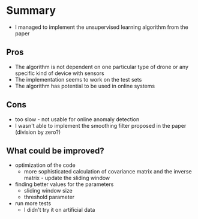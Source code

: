 # Summary

- I managed to implement the unsupervised learning algorithm from the paper

## Pros

- The algorithm is not dependent on one particular type of drone or any specific kind of device with sensors
- The implementation seems to work on the test sets
- The algorithm has potential to be used in online systems

## Cons

- too slow - not usable for online anomaly detection
- I wasn't able to implement the smoothing filter proposed in the paper (division by zero?)

## What could be improved?

- optimization of the code
    - more sophisticated calculation of covariance matrix and the inverse matrix - update the sliding window
- finding better values for the parameters
    - sliding window size
    - threshold parameter
- run more tests
    - I didn't try it on artificial data
